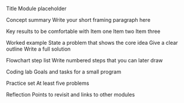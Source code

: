 Title
Module placeholder

Concept summary
Write your short framing paragraph here

Key results to be comfortable with
Item one
Item two
Item three

Worked example
State a problem that shows the core idea
Give a clear outline
Write a full solution

Flowchart step list
Write numbered steps that you can later draw

Coding lab
Goals and tasks for a small program

Practice set
At least five problems

Reflection
Points to revisit and links to other modules
